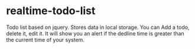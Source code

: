# realtime-todo-list
Todo list based on jquery. Stores data in local storage.
You can Add a todo, delete it, edit it.
It will show you an alert if the dedline time is greater than the current time of your system.
